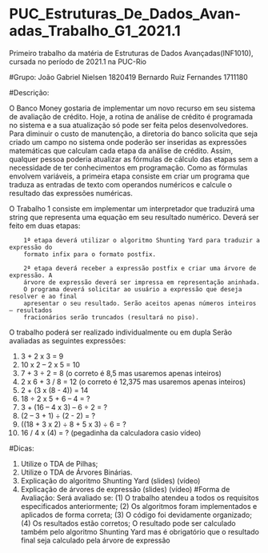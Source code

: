 # PUC_Estruturas_De_Dados_Avan-adas_Trabalho_G1_2021.1
Primeiro trabalho da matéria de Estruturas de Dados Avançadas(INF1010), cursada no período de 2021.1 na PUC-Rio

#Grupo:
João Gabriel Nielsen 1820419 
Bernardo Ruiz Fernandes 1711180

#Descrição:

O Banco Money gostaria de implementar um novo recurso em seu sistema de avaliação 
de crédito. Hoje, a rotina de análise de crédito é programada no sistema e a sua 
atualização só pode ser feita pelos desenvolvedores. Para diminuir o custo de 
manutenção, a diretoria do banco solicita que seja criado um campo no sistema onde 
poderão ser inseridas as expressões matemáticas que calculam cada etapa da análise de 
crédito. Assim, qualquer pessoa poderia atualizar as fórmulas de cálculo das etapas sem 
a necessidade de ter conhecimentos em programação. 
Como as fórmulas envolvem variáveis, a primeira etapa consiste em criar um programa 
que traduza as entradas de texto com operandos numéricos e calcule o resultado das 
expressões numéricas.

O Trabalho 1 consiste em implementar um interpretador que traduzirá uma string que 
representa uma equação em seu resultado numérico. Deverá ser feito em duas etapas:

        1ª etapa deverá utilizar o algoritmo Shunting Yard para traduzir a expressão do
        formato infix para o formato postfix.
        
        2ª etapa deverá receber a expressão postfix e criar uma árvore de expressão. A 
        árvore de expressão deverá ser impressa em representação aninhada.
        O programa deverá solicitar ao usuário a expressão que deseja resolver e ao final 
        apresentar o seu resultado. Serão aceitos apenas números inteiros – resultados 
        fracionários serão truncados (resultará no piso).

O trabalho poderá ser realizado individualmente ou em dupla
Serão avaliadas as seguintes expressões:
1) 3 + 2 x 3 = 9
2) 10 x 2 – 2 x 5 = 10
3) 7 + 3 ÷ 2 = 8 (o correto é 8,5 mas usaremos apenas inteiros)
4) 2 x 6 + 3 / 8 = 12 (o correto é 12,375 mas usaremos apenas inteiros)
5) 2 + (3 x (8 - 4)) = 14
6) 18 ÷ 2 x 5 + 6 – 4 = ?
7) 3 + (16 – 4 x 3) – 6 ÷ 2 = ?
8) (2 – 3 + 1) ÷ (2 - 2) = ?
9) ((18 + 3 x 2) ÷ 8 + 5 x 3) ÷ 6 = ?
10) 16 / 4 x (4) = ? (pegadinha da calculadora casio vídeo)

#Dicas:
1) Utilize o TDA de Pilhas;
2) Utilize o TDA de Árvores Binárias.
3) Explicação do algoritmo Shunting Yard (slides) (vídeo)
4) Explicação de árvores de expressão (slides) (vídeo)
#Forma de Avaliação:
  Será avaliado se:
        (1) O trabalho atendeu a todos os requisitos especificados anteriormente;
        (2) Os algoritmos foram implementados e aplicados de forma correta;
        (3) O código foi devidamente organizado;
        (4) Os resultados estão corretos;
O resultado pode ser calculado também pelo algoritmo Shunting Yard mas é 
obrigatório que o resultado final seja calculado pela árvore de expressão
